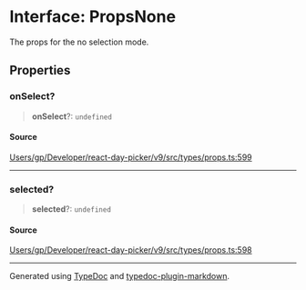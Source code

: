 # Interface: PropsNone

The props for the no selection mode.

## Properties

### onSelect?

> **onSelect**?: `undefined`

#### Source

[Users/gp/Developer/react-day-picker/v9/src/types/props.ts:599](https://github.com/gpbl/react-day-picker/blob/005599683/src/types/props.ts#L599)

***

### selected?

> **selected**?: `undefined`

#### Source

[Users/gp/Developer/react-day-picker/v9/src/types/props.ts:598](https://github.com/gpbl/react-day-picker/blob/005599683/src/types/props.ts#L598)

***

Generated using [TypeDoc](https://typedoc.org) and [typedoc-plugin-markdown](https://typedoc-plugin-markdown.org).
